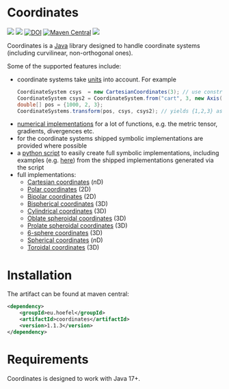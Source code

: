 # Coordinates

[![](https://img.shields.io/github/issues/uhoefel/coordinates?style=flat-square)](https://github.com/uhoefel/coordinates/issues)
[![](https://img.shields.io/github/stars/uhoefel/coordinates?style=flat-square)](https://github.com/uhoefel/coordinates/stargazers)
[![DOI](https://zenodo.org/badge/327729481.svg)](https://zenodo.org/badge/latestdoi/327729481)
[![Maven Central](https://img.shields.io/maven-central/v/eu.hoefel/coordinates.svg?label=Maven%20Central)](https://search.maven.org/search?q=g:%22eu.hoefel%22%20AND%20a:%22coordinates%22)
[![](https://img.shields.io/github/license/uhoefel/coordinates?style=flat-square)](https://choosealicense.com/licenses/mit/)

Coordinates is a [Java](https://openjdk.java.net/) library designed to handle coordinate systems (including curvilinear, non-orthogonal ones).

Some of the supported features include:
- coordinate systems take [units](https://github.com/uhoefel/units) into account. For example
  ```java
  CoordinateSystem csys  = new CartesianCoordinates(3); // use constructor directly. 3 for 3D
  CoordinateSystem csys2 = CoordinateSystem.from("cart", 3, new Axis(0, "km")); // string-based construction
  double[] pos = {1000, 2, 3};
  CoordinateSystems.transform(pos, csys, csys2); // yields {1,2,3} as "m" is the default
  ```
- [numerical implementations](https://github.com/uhoefel/coordinates/blob/master/src/main/java/eu/hoefel/coordinates/CoordinateSystem.java) for a lot of functions, e.g. the metric tensor, gradients, divergences etc.
- for the coordinate systems shipped symbolic implementations are provided where possible
- a [python script](https://github.com/uhoefel/coordinates/blob/master/src/main/python/coordinate_system_implementation_generator.py) to easily create full symbolic implementations, including examples (e.g. [here](https://github.com/uhoefel/coordinates/blob/master/src/main/python/six_sphere_coordinates.py)) from the shipped implementations generated via the script
- full implementations:
    - [Cartesian coordinates](https://github.com/uhoefel/coordinates/blob/master/src/main/java/eu/hoefel/coordinates/CartesianCoordinates.java) (*n*D)
    - [Polar coordinates](https://github.com/uhoefel/coordinates/blob/master/src/main/java/eu/hoefel/coordinates/PolarCoordinates.java) (2D)
    - [Bipolar coordinates](https://github.com/uhoefel/coordinates/blob/master/src/main/java/eu/hoefel/coordinates/BipolarCoordinates.java) (2D)
    - [Bispherical coordinates](https://github.com/uhoefel/coordinates/blob/master/src/main/java/eu/hoefel/coordinates/BisphericalCoordinates.java) (3D)
    - [Cylindrical coordinates](https://github.com/uhoefel/coordinates/blob/master/src/main/java/eu/hoefel/coordinates/CylindricalCoordinates.java) (3D)
    - [Oblate spheroidal coordinates](https://github.com/uhoefel/coordinates/blob/master/src/main/java/eu/hoefel/coordinates/OblateSpheroidalCoordinates.java) (3D)
    - [Prolate spheroidal coordinates](https://github.com/uhoefel/coordinates/blob/master/src/main/java/eu/hoefel/coordinates/ProlateSpheroidalCoordinates.java) (3D)
    - [6-sphere coordinates](https://github.com/uhoefel/coordinates/blob/master/src/main/java/eu/hoefel/coordinates/SixSphereCoordinates.java) (3D)
    - [Spherical coordinates](https://github.com/uhoefel/coordinates/blob/master/src/main/java/eu/hoefel/coordinates/SphericalCoordinates.java) (*n*D)
    - [Toroidal coordinates](https://github.com/uhoefel/coordinates/blob/master/src/main/java/eu/hoefel/coordinates/ToroidalCoordinates.java) (3D)

Installation
============

The artifact can be found at maven central:
```xml
<dependency>
    <groupId>eu.hoefel</groupId>
    <artifactId>coordinates</artifactId>
    <version>1.1.3</version>
</dependency>
```

Requirements
============
Coordinates is designed to work with Java 17+.
